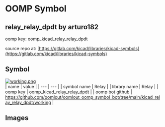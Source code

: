 # OOMP Symbol  
## relay_relay_dpdt  by arturo182  
  
oomp key: oomp_kicad_relay_relay_dpdt  
  
source repo at: [https://gitlab.com/kicad/libraries/kicad-symbols](https://gitlab.com/kicad/libraries/kicad-symbols)  
## Symbol  
  
[![working.png](working_600.png)](working.png)  
| name | value | 
| --- | --- | 
| symbol name | Relay | 
| library name | Relay | 
| oomp key | oomp_kicad_relay_relay_dpdt | 
| oomp bot github | https://github.com/oomlout/oomlout_oomp_symbol_bot/tree/main/kicad_relay_relay_dpdt/working | 
## Images  
